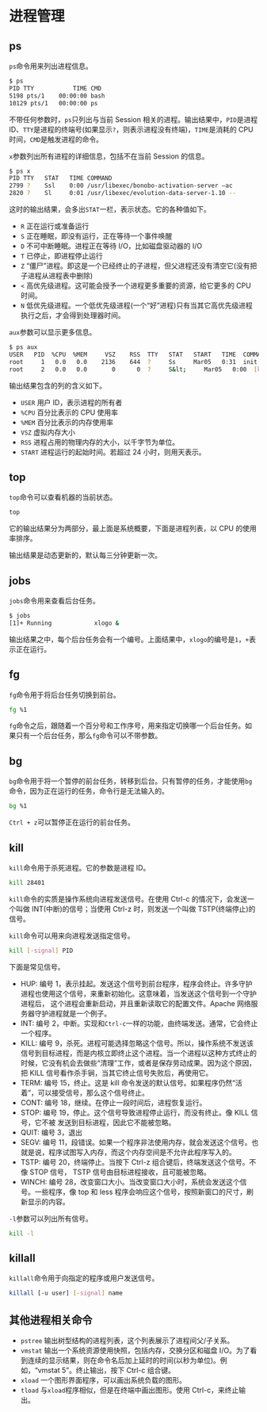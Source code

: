 # 进程管理

## ps

`ps`命令用来列出进程信息。

```bash
$ ps
PID TTY           TIME CMD
5198 pts/1    00:00:00 bash
10129 pts/1   00:00:00 ps
```

不带任何参数时，`ps`只列出与当前 Session 相关的进程。输出结果中，`PID`是进程 ID、`TTY`是进程的终端号\(如果显示`?`，则表示进程没有终端\)，`TIME`是消耗的 CPU 时间，`CMD`是触发进程的命令。

`x`参数列出所有进程的详细信息，包括不在当前 Session 的信息。

```bash
$ ps x
PID TTY   STAT   TIME COMMAND
2799 ?    Ssl    0:00 /usr/libexec/bonobo-activation-server –ac
2820 ?    Sl     0:01 /usr/libexec/evolution-data-server-1.10 --
```

这时的输出结果，会多出`STAT`一栏，表示状态。它的各种值如下。

* `R` 正在运行或准备运行
* `S` 正在睡眠，即没有运行，正在等待一个事件唤醒
* `D` 不可中断睡眠。进程正在等待 I/O，比如磁盘驱动器的 I/O
* `T` 已停止，即进程停止运行
* `Z` “僵尸”进程。即这是一个已经终止的子进程，但父进程还没有清空它\(没有把子进程从进程表中删除\)
* `<` 高优先级进程。这可能会授予一个进程更多重要的资源，给它更多的 CPU 时间。
* `N` 低优先级进程。一个低优先级进程\(一个“好”进程\)只有当其它高优先级进程执行之后，才会得到处理器时间。

`aux`参数可以显示更多信息。

```bash
$ ps aux
USER   PID  %CPU  %MEM     VSZ    RSS  TTY   STAT   START   TIME  COMMAND
root     1   0.0   0.0    2136    644  ?     Ss     Mar05   0:31  init
root     2   0.0   0.0       0      0  ?     S&lt;     Mar05   0:00  [kt]
```

输出结果包含的列的含义如下。

* `USER` 用户 ID，表示进程的所有者
* `%CPU` 百分比表示的 CPU 使用率
* `%MEM` 百分比表示的内存使用率
* `VSZ` 虚拟内存大小
* `RSS` 进程占用的物理内存的大小，以千字节为单位。
* `START` 进程运行的起始时间。若超过 24 小时，则用天表示。

## top

`top`命令可以查看机器的当前状态。

```bash
top
```

它的输出结果分为两部分，最上面是系统概要，下面是进程列表，以 CPU 的使用率排序。

输出结果是动态更新的，默认每三分钟更新一次。

## jobs

`jobs`命令用来查看后台任务。

```bash
$ jobs
[1]+ Running            xlogo &
```

输出结果之中，每个后台任务会有一个编号。上面结果中，`xlogo`的编号是`1`，`+`表示正在运行。

## fg

`fg`命令用于将后台任务切换到前台。

```bash
fg %1
```

`fg`命令之后，跟随着一个百分号和工作序号，用来指定切换哪一个后台任务。如果只有一个后台任务，那么`fg`命令可以不带参数。

## bg

`bg`命令用于将一个暂停的前台任务，转移到后台。只有暂停的任务，才能使用`bg`命令，因为正在运行的任务，命令行是无法输入的。

```bash
bg %1
```

`Ctrl + z`可以暂停正在运行的前台任务。

## kill

`kill`命令用于杀死进程。它的参数是进程 ID。

```bash
kill 28401
```

`kill`命令的实质是操作系统向进程发送信号。在使用 Ctrl-c 的情况下，会发送一个叫做 INT\(中断\)的信号；当使用 Ctrl-z 时，则发送一个叫做 TSTP\(终端停止\)的信号。

`kill`命令可以用来向进程发送指定信号。

```bash
kill [-signal] PID
```

下面是常见信号。

* HUP: 编号 1，表示挂起。发送这个信号到前台程序，程序会终止。许多守护进程也使用这个信号，来重新初始化。这意味着，当发送这个信号到一个守护进程后， 这个进程会重新启动，并且重新读取它的配置文件。Apache 网络服务器守护进程就是一个例子。
* INT: 编号 2，中断。实现和`Ctrl-c`一样的功能，由终端发送。通常，它会终止一个程序。
* KILL: 编号 9，杀死。进程可能选择忽略这个信号。所以，操作系统不发送该信号到目标进程，而是内核立即终止这个进程。当一个进程以这种方式终止的时候，它没有机会去做些“清理”工作，或者是保存劳动成果。因为这个原因，把 KILL 信号看作杀手锏，当其它终止信号失败后，再使用它。
* TERM: 编号 15，终止。这是 kill 命令发送的默认信号。如果程序仍然“活着”，可以接受信号，那么这个信号终止。
* CONT: 编号 18，继续。在停止一段时间后，进程恢复运行。
* STOP: 编号 19，停止。这个信号导致进程停止运行，而没有终止。像 KILL 信号，它不被 发送到目标进程，因此它不能被忽略。
* QUIT: 编号 3，退出
* SEGV: 编号 11，段错误。如果一个程序非法使用内存，就会发送这个信号。也就是说，程序试图写入内存，而这个内存空间是不允许此程序写入的。
* TSTP: 编号 20，终端停止。当按下 Ctrl-z 组合键后，终端发送这个信号。不像 STOP 信号， TSTP 信号由目标进程接收，且可能被忽略。
* WINCH: 编号 28，改变窗口大小。当改变窗口大小时，系统会发送这个信号。一些程序，像 top 和 less 程序会响应这个信号，按照新窗口的尺寸，刷新显示的内容。

`-l`参数可以列出所有信号。

```bash
kill -l
```

## killall

`killall`命令用于向指定的程序或用户发送信号。

```bash
killall [-u user] [-signal] name
```

## 其他进程相关命令

* `pstree` 输出树型结构的进程列表，这个列表展示了进程间父/子关系。
* `vmstat` 输出一个系统资源使用快照，包括内存，交换分区和磁盘 I/O。为了看到连续的显示结果，则在命令名后加上延时的时间\(以秒为单位\)。例如，“vmstat 5”。终止输出，按下 Ctrl-c 组合键。
* `xload` 一个图形界面程序，可以画出系统负载的图形。
* `tload` 与`xload`程序相似，但是在终端中画出图形。使用 Ctrl-c，来终止输出。

